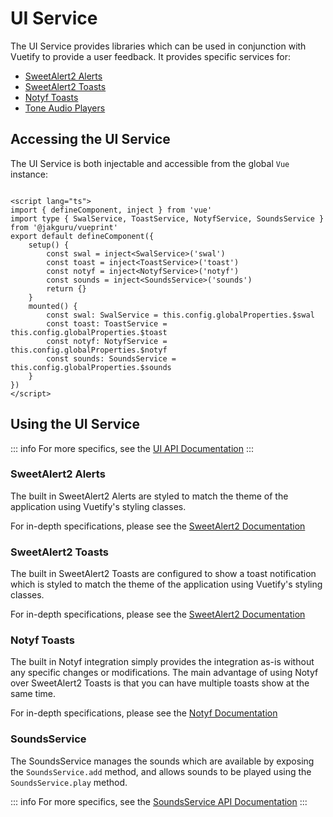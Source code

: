 # UI Service

The UI Service provides libraries which can be used in conjunction with Vuetify to provide a user feedback. It provides specific services for:

* [SweetAlert2 Alerts](https://sweetalert2.github.io/)
* [SweetAlert2 Toasts](https://sweetalert2.github.io/)
* [Notyf Toasts](https://github.com/caroso1222/notyf)
* [Tone Audio Players](https://tonejs.github.io/)

## Accessing the UI Service

The UI Service is both injectable and accessible from the global `Vue` instance:

```vue

<script lang="ts">
import { defineComponent, inject } from 'vue'
import type { SwalService, ToastService, NotyfService, SoundsService } from '@jakguru/vueprint'
export default defineComponent({
    setup() {
        const swal = inject<SwalService>('swal')
        const toast = inject<ToastService>('toast')
        const notyf = inject<NotyfService>('notyf')
        const sounds = inject<SoundsService>('sounds')
        return {}
    }
    mounted() {
        const swal: SwalService = this.config.globalProperties.$swal
        const toast: ToastService = this.config.globalProperties.$toast
        const notyf: NotyfService = this.config.globalProperties.$notyf
        const sounds: SoundsService = this.config.globalProperties.$sounds
    }
})
</script>
```

## Using the UI Service

::: info
For more specifics, see the [UI API Documentation](/api/modules/services_ui)
:::

### SweetAlert2 Alerts

The built in SweetAlert2 Alerts are styled to match the theme of the application using Vuetify's styling classes.

For in-depth specifications, please see the [SweetAlert2 Documentation](https://sweetalert2.github.io/)

### SweetAlert2 Toasts

The built in SweetAlert2 Toasts are configured to show a toast notification which is styled to match the theme of the application using Vuetify's styling classes.

For in-depth specifications, please see the [SweetAlert2 Documentation](https://sweetalert2.github.io/)

### Notyf Toasts

The built in Notyf integration simply provides the integration as-is without any specific changes or modifications. The main advantage of using Notyf over SweetAlert2 Toasts is that you can have multiple toasts show at the same time.

For in-depth specifications, please see the [Notyf Documentation](https://github.com/caroso1222/notyf)

### SoundsService

The SoundsService manages the sounds which are available by exposing the `SoundsService.add` method, and allows sounds to be played using the `SoundsService.play` method.

::: info
For more specifics, see the [SoundsService API Documentation](/api/classes/services_ui.SoundsService)
:::
